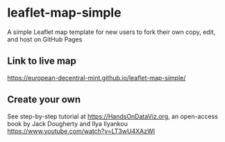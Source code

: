 # leaflet-map-simple
A simple Leaflet map template for new users to fork their own copy, edit, and host on GitHub Pages

## Link to live map
https://european-decentral-mint.github.io/leaflet-map-simple/

## Create your own
See step-by-step tutorial at https://HandsOnDataViz.org, an open-access book by Jack Dougherty and Ilya Ilyankou
https://www.youtube.com/watch?v=LT3wU4XAzWI
